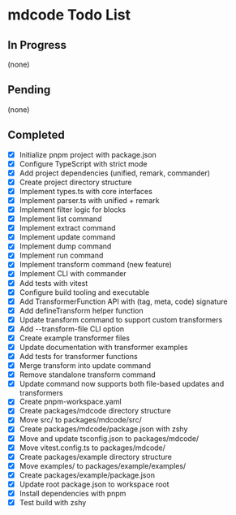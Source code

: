 # mdcode Todo List

## In Progress
(none)

## Pending
(none)

## Completed
- [x] Initialize pnpm project with package.json
- [x] Configure TypeScript with strict mode
- [x] Add project dependencies (unified, remark, commander)
- [x] Create project directory structure
- [x] Implement types.ts with core interfaces
- [x] Implement parser.ts with unified + remark
- [x] Implement filter logic for blocks
- [x] Implement list command
- [x] Implement extract command
- [x] Implement update command
- [x] Implement dump command
- [x] Implement run command
- [x] Implement transform command (new feature)
- [x] Implement CLI with commander
- [x] Add tests with vitest
- [x] Configure build tooling and executable
- [x] Add TransformerFunction API with (tag, meta, code) signature
- [x] Add defineTransform helper function
- [x] Update transform command to support custom transformers
- [x] Add --transform-file CLI option
- [x] Create example transformer files
- [x] Update documentation with transformer examples
- [x] Add tests for transformer functions
- [x] Merge transform into update command
- [x] Remove standalone transform command
- [x] Update command now supports both file-based updates and transformers
- [x] Create pnpm-workspace.yaml
- [x] Create packages/mdcode directory structure
- [x] Move src/ to packages/mdcode/src/
- [x] Create packages/mdcode/package.json with zshy
- [x] Move and update tsconfig.json to packages/mdcode/
- [x] Move vitest.config.ts to packages/mdcode/
- [x] Create packages/example directory structure
- [x] Move examples/ to packages/example/examples/
- [x] Create packages/example/package.json
- [x] Update root package.json to workspace root
- [x] Install dependencies with pnpm
- [x] Test build with zshy
